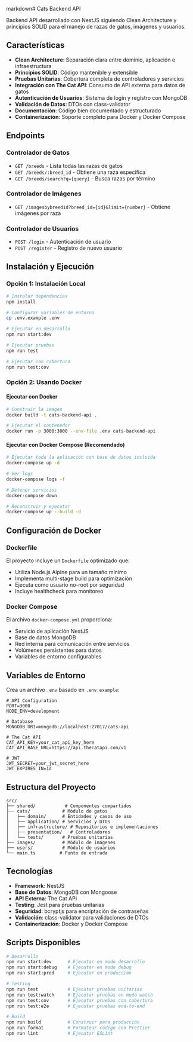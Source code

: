 markdown# Cats Backend API

Backend API desarrollado con NestJS siguiendo Clean Architecture y principios SOLID para el manejo de razas de gatos, imágenes y usuarios.

## Características

- **Clean Architecture**: Separación clara entre dominio, aplicación e infraestructura
- **Principios SOLID**: Código mantenible y extensible
- **Pruebas Unitarias**: Cobertura completa de controladores y servicios
- **Integración con The Cat API**: Consumo de API externa para datos de gatos
- **Autenticación de Usuarios**: Sistema de login y registro con MongoDB
- **Validación de Datos**: DTOs con class-validator
- **Documentación**: Código bien documentado y estructurado
- **Containerización**: Soporte completo para Docker y Docker Compose

## Endpoints

### Controlador de Gatos
- `GET /breeds` - Lista todas las razas de gatos
- `GET /breeds/:breed_id` - Obtiene una raza específica
- `GET /breeds/search?q={query}` - Busca razas por término

### Controlador de Imágenes
- `GET /imagesbybreedid?breed_id={id}&limit={number}` - Obtiene imágenes por raza

### Controlador de Usuarios
- `POST /login` - Autenticación de usuario
- `POST /register` - Registro de nuevo usuario

## Instalación y Ejecución

### Opción 1: Instalación Local

```bash
# Instalar dependencias
npm install

# Configurar variables de entorno
cp .env.example .env

# Ejecutar en desarrollo
npm run start:dev

# Ejecutar pruebas
npm run test

# Ejecutar con cobertura
npm run test:cov
```

### Opción 2: Usando Docker

#### Ejecutar con Docker
```bash
# Construir la imagen
docker build -t cats-backend-api .

# Ejecutar el contenedor
docker run -p 3000:3000 --env-file .env cats-backend-api
```

#### Ejecutar con Docker Compose (Recomendado)
```bash
# Ejecutar toda la aplicación con base de datos incluida
docker-compose up -d

# Ver logs
docker-compose logs -f

# Detener servicios
docker-compose down

# Reconstruir y ejecutar
docker-compose up --build -d
```

## Configuración de Docker

### Dockerfile
El proyecto incluye un `Dockerfile` optimizado que:
- Utiliza Node.js Alpine para un tamaño mínimo
- Implementa multi-stage build para optimización
- Ejecuta como usuario no-root por seguridad
- Incluye healthcheck para monitoreo

### Docker Compose
El archivo `docker-compose.yml` proporciona:
- Servicio de aplicación NestJS
- Base de datos MongoDB
- Red interna para comunicación entre servicios
- Volúmenes persistentes para datos
- Variables de entorno configurables

## Variables de Entorno

Crea un archivo `.env` basado en `.env.example`:

```env
# API Configuration
PORT=3000
NODE_ENV=development

# Database
MONGODB_URI=mongodb://localhost:27017/cats-api

# The Cat API
CAT_API_KEY=your_cat_api_key_here
CAT_API_BASE_URL=https://api.thecatapi.com/v1

# JWT
JWT_SECRET=your_jwt_secret_here
JWT_EXPIRES_IN=1d
```

## Estructura del Proyecto

```
src/
├── shared/           # Componentes compartidos
├── cats/            # Módulo de gatos
│   ├── domain/      # Entidades y casos de uso
│   ├── application/ # Servicios y DTOs
│   ├── infrastructure/ # Repositorios e implementaciones
│   ├── presentation/   # Controladores
│   └── tests/       # Pruebas unitarias
├── images/          # Módulo de imágenes
├── users/           # Módulo de usuarios
└── main.ts         # Punto de entrada
```

## Tecnologías

- **Framework**: NestJS
- **Base de Datos**: MongoDB con Mongoose
- **API Externa**: The Cat API
- **Testing**: Jest para pruebas unitarias
- **Seguridad**: bcryptjs para encriptación de contraseñas
- **Validación**: class-validator para validaciones de DTOs
- **Containerización**: Docker y Docker Compose

## Scripts Disponibles

```bash
# Desarrollo
npm run start:dev      # Ejecutar en modo desarrollo
npm run start:debug    # Ejecutar en modo debug
npm run start:prod     # Ejecutar en producción

# Testing
npm run test           # Ejecutar pruebas unitarias
npm run test:watch     # Ejecutar pruebas en modo watch
npm run test:cov       # Ejecutar pruebas con cobertura
npm run test:e2e       # Ejecutar pruebas end-to-end

# Build
npm run build          # Construir para producción
npm run format         # Formatear código con Prettier
npm run lint           # Ejecutar ESLint
```